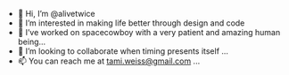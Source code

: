 - 👋 Hi, I’m @alivetwice
- 👀 I’m interested in making life better through design and code 
- 🌱 I’ve worked on spacecowboy with a very patient and amazing human being...
- 💞️ I’m looking to collaborate when timing presents itself ...
- 📫 You can reach me at tami.weiss@gmail.com ...

<!---
alivetwice/alivetwice is a ✨ special ✨ repository because its `README.md` (this file) appears on your GitHub profile.
You can click the Preview link to take a look at your changes.
--->
